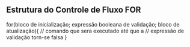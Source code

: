 ## Estrutura do Controle de Fluxo FOR

for(bloco de inicialização; expressão booleana de validação; bloco de atualização){
    // comando que sera executado até que a
    // expressão de validação torn-se falsa
}

